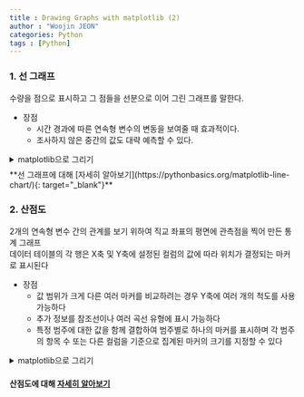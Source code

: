 ```yaml
---
title : Drawing Graphs with matplotlib (2)
author : "Woojin JEON"
categories: Python
tags : [Python]
---
```


### 1. 선 그래프

수량을 점으로 표시하고 그 점들을 선분으로 이어 그린 그래프를 말한다.  

- 장점
  - 시간 경과에 따른 연속형 변수의 변동을 보여줄 때 효과적이다.
  - 조사하지 않은 중간의 값도 대략 예측할 수 있다.

<details>
    <summary>matplotlib으로 그리기</summary>
    <div markdown="1">
        <script src="https://gist.github.com/WoojinJeonkr/49776bfe4dfcc9d14276b20924a480fb.js"></script>
        <img src="https://github.com/WoojinJeonkr/WoojinJeonkr.github.io/blob/main/assets/images/post/lineplot.png?raw=true" style="width:100%">
    </div>
</details>

<!--줄간격: 0.5-->
<div style="line-height : 50%">
    <br>
</div>
**선 그래프에 대해 [자세히 알아보기](https://pythonbasics.org/matplotlib-line-chart/){: target="_blank"}**

### 2. 산점도

2개의 연속형 변수 간의 관계를 보기 위하여 직교 좌표의 평면에 관측점을 찍어 만든 통계 그래프<br/>
데이터 테이블의 각 행은 X축 및 Y축에 설정된 컬럼의 값에 따라 위치가 결정되는 마커로 표시된다<br/>

- 장점
  - 값 범위가 크게 다른 여러 마커를 비교하려는 경우 Y축에 여러 개의 척도를 사용 가능하다
  - 추가 정보를 참조선이나 여러 곡선 유형에 표시 가능하다
  - 특정 범주에 대한 값을 함께 결합하여 범주별로 하나의 마커를 표시하며 각 범주의 항목 수 또는 다른 컬럼을 기준으로 집계된 마커의 크기를 지정할 수 있다

<!--toggle-->
<details>
    <summary>matplotlib으로 그리기</summary>
    <div markdown="1">
        <script src="https://gist.github.com/WoojinJeonkr/84259697b26df0a8745300e83a196cb9.js"></script>
        <img src="https://github.com/WoojinJeonkr/WoojinJeonkr.github.io/blob/main/assets/images/post/scatterplot.png?raw=true" style="width:100%">
    </div>
</details>

<!--줄간격: 0.5-->
<div style="line-height : 50%">
    <br>
</div>

**산점도에 대해 [자세히 알아보기](https://realpython.com/visualizing-python-plt-scatter/)**
